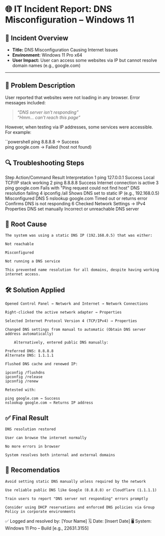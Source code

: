 

# 🌐 IT Incident Report: DNS Misconfiguration – Windows 11

## 📌 Incident Overview
- **Title:** DNS Misconfiguration Causing Internet Issues  
- **Environment:** Windows 11 Pro x64  
- **User Impact:** User can access some websites via IP but cannot resolve domain names (e.g., google.com)

---

## 🧾 Problem Description
User reported that websites were not loading in any browser. Error messages included:

> *“DNS server isn’t responding”*  
> *“Hmm… can’t reach this page”*

However, when testing via IP addresses, some services were accessible. For example:

``powershell
ping 8.8.8.8  → Success  
ping google.com  → Failed (host not found)

## 🔍 Troubleshooting Steps
Step	Action/Command	Result	Interpretation
1	ping 127.0.0.1	Success	Local TCP/IP stack working
2	ping 8.8.8.8	Success	Internet connection is active
3	ping google.com	Fails with "Ping request could not find host"	DNS resolution failing
4	ipconfig /all	Shows DNS set to static IP (e.g., 192.168.0.5)	Misconfigured DNS
5	nslookup google.com	Timed out or returns error	Confirms DNS is not responding
6	Checked Network Settings → IPv4 Properties	DNS set manually	Incorrect or unreachable DNS server

## 🧩 Root Cause

    The system was using a static DNS IP (192.168.0.5) that was either:

    Not reachable

    Misconfigured

    Not running a DNS service

    This prevented name resolution for all domains, despite having working internet access.

## 🛠️ Solution Applied

    Opened Control Panel → Network and Internet → Network Connections

    Right-clicked the active network adapter → Properties

    Selected Internet Protocol Version 4 (TCP/IPv4) → Properties

    Changed DNS settings from manual to automatic (Obtain DNS server address automatically)

        Alternatively, entered public DNS manually:

    Preferred DNS: 8.8.8.8  
    Alternate DNS: 1.1.1.1

    Flushed DNS cache and renewed IP:

    ipconfig /flushdns
    ipconfig /release
    ipconfig /renew

    Retested with:

    ping google.com → Success  
    nslookup google.com → Returns IP address

## ✅  Final Result


    DNS resolution restored

    User can browse the internet normally

    No more errors in browser

    System resolves both internal and external domains

## 📌 Recomendatios

    Avoid setting static DNS manually unless required by the network

    Use reliable public DNS like Google (8.8.8.8) or Cloudflare (1.1.1.1)

    Train users to report "DNS server not responding" errors promptly

    Consider using DHCP reservations and enforced DNS policies via Group Policy in corporate environments

✅ Logged and resolved by: [Your Name]
🗓️ Date: [Insert Date]
🖥️ System: Windows 11 Pro – Build [e.g., 22631.3155]
